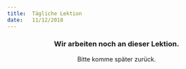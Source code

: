 ```yaml
---
title:  Tägliche Lektion
date:   11/12/2018
---
```


### <center>Wir arbeiten noch an dieser Lektion.</center>
<center>Bitte komme später zurück.</center>